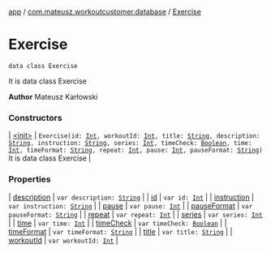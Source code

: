 [app](../../index.md) / [com.mateusz.workoutcustomer.database](../index.md) / [Exercise](./index.md)

# Exercise

`data class Exercise`

It is data class Exercise

**Author**
Mateusz Karłowski

### Constructors

| [&lt;init&gt;](-init-.md) | `Exercise(id: `[`Int`](https://kotlinlang.org/api/latest/jvm/stdlib/kotlin/-int/index.html)`, workoutId: `[`Int`](https://kotlinlang.org/api/latest/jvm/stdlib/kotlin/-int/index.html)`, title: `[`String`](https://kotlinlang.org/api/latest/jvm/stdlib/kotlin/-string/index.html)`, description: `[`String`](https://kotlinlang.org/api/latest/jvm/stdlib/kotlin/-string/index.html)`, instruction: `[`String`](https://kotlinlang.org/api/latest/jvm/stdlib/kotlin/-string/index.html)`, series: `[`Int`](https://kotlinlang.org/api/latest/jvm/stdlib/kotlin/-int/index.html)`, timeCheck: `[`Boolean`](https://kotlinlang.org/api/latest/jvm/stdlib/kotlin/-boolean/index.html)`, time: `[`Int`](https://kotlinlang.org/api/latest/jvm/stdlib/kotlin/-int/index.html)`, timeFormat: `[`String`](https://kotlinlang.org/api/latest/jvm/stdlib/kotlin/-string/index.html)`, repeat: `[`Int`](https://kotlinlang.org/api/latest/jvm/stdlib/kotlin/-int/index.html)`, pause: `[`Int`](https://kotlinlang.org/api/latest/jvm/stdlib/kotlin/-int/index.html)`, pauseFormat: `[`String`](https://kotlinlang.org/api/latest/jvm/stdlib/kotlin/-string/index.html)`)`<br>It is data class Exercise |

### Properties

| [description](description.md) | `var description: `[`String`](https://kotlinlang.org/api/latest/jvm/stdlib/kotlin/-string/index.html) |
| [id](id.md) | `var id: `[`Int`](https://kotlinlang.org/api/latest/jvm/stdlib/kotlin/-int/index.html) |
| [instruction](instruction.md) | `var instruction: `[`String`](https://kotlinlang.org/api/latest/jvm/stdlib/kotlin/-string/index.html) |
| [pause](pause.md) | `var pause: `[`Int`](https://kotlinlang.org/api/latest/jvm/stdlib/kotlin/-int/index.html) |
| [pauseFormat](pause-format.md) | `var pauseFormat: `[`String`](https://kotlinlang.org/api/latest/jvm/stdlib/kotlin/-string/index.html) |
| [repeat](repeat.md) | `var repeat: `[`Int`](https://kotlinlang.org/api/latest/jvm/stdlib/kotlin/-int/index.html) |
| [series](series.md) | `var series: `[`Int`](https://kotlinlang.org/api/latest/jvm/stdlib/kotlin/-int/index.html) |
| [time](time.md) | `var time: `[`Int`](https://kotlinlang.org/api/latest/jvm/stdlib/kotlin/-int/index.html) |
| [timeCheck](time-check.md) | `var timeCheck: `[`Boolean`](https://kotlinlang.org/api/latest/jvm/stdlib/kotlin/-boolean/index.html) |
| [timeFormat](time-format.md) | `var timeFormat: `[`String`](https://kotlinlang.org/api/latest/jvm/stdlib/kotlin/-string/index.html) |
| [title](title.md) | `var title: `[`String`](https://kotlinlang.org/api/latest/jvm/stdlib/kotlin/-string/index.html) |
| [workoutId](workout-id.md) | `var workoutId: `[`Int`](https://kotlinlang.org/api/latest/jvm/stdlib/kotlin/-int/index.html) |

